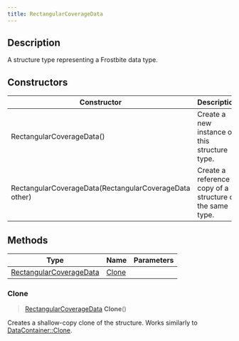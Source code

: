 ```yaml
---
title: RectangularCoverageData
---
```

## Description

A structure type representing a Frostbite data type.

## Constructors

| Constructor                                            | Description                                              |
| ------------------------------------------------------ | -------------------------------------------------------- |
| RectangularCoverageData()                              | Create a new instance of this structure type.            |
| RectangularCoverageData(RectangularCoverageData other) | Create a reference copy of a structure of the same type. |

## Methods

| Type                                               | Name            | Parameters |
| -------------------------------------------------- | --------------- | ---------- |
| [RectangularCoverageData](/vext/ref/fb/rectangularcoveragedata/) | [Clone](#clone) |            |

### Clone

> [RectangularCoverageData](/vext/ref/fb/rectangularcoveragedata/) **Clone**()

Creates a shallow-copy clone of the structure. Works similarly to [DataContainer::Clone](/vext/ref/shared/class/datacontainer#clone).
